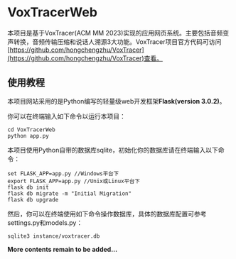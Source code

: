 # VoxTracerWeb

本项目是基于VoxTracer(ACM MM 2023)实现的应用网页系统。主要包括音频变声转换，音频传输压缩和说话人溯源3大功能。VoxTracer项目官方代码可访问[https://github.com/hongchengzhu/VoxTracer](https://github.com/hongchengzhu/VoxTracer)查看。

## 使用教程

本项目网站采用的是Python编写的轻量级web开发框架**Flask(version 3.0.2)**。

你可以在终端输入如下命令以运行本项目：

```
cd VoxTracerWeb
python app.py
```

本项目使用Python自带的数据库sqlite，初始化你的数据库请在终端输入以下命令：

```
set FLASK_APP=app.py //Windows平台下
export FLASK_APP=app.py //Unix或Linux平台下
flask db init
flask db migrate -m "Initial Migration"
flask db upgrade
```

然后，你可以在终端使用如下命令操作数据库，具体的数据库配置可参考settings.py和models.py：

```
sqlite3 instance/voxtracer.db
```
**More contents remain to be added...**

